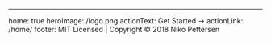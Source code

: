 ---
home: true
heroImage: /logo.png
actionText: Get Started →
actionLink: /home/
footer: MIT Licensed | Copyright © 2018 Niko Pettersen
